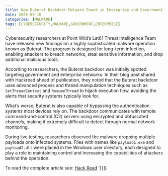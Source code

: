 ```yaml
---
title: New Buterat Backdoor Malware Found in Enterprise and Government Networks
date: 2025-09-10
categories: [MALWARE]
tags: [CYBERSECURITY,MALWARE,GOVERNMENT,ENTERPRISE]
---
```


Cybersecurity researchers at Point Wild’s Lat61 Threat Intelligence Team have released new findings on a highly sophisticated malware operation known as Buterat. The program is designed for long-term infection, enabling attackers to breach networks, steal sensitive information, and drop additional malicious tools.

According to researchers, the Buterat backdoor was initially spotted targeting government and enterprise networks. In their blog post shared with Hackread ahead of publication, they noted that the Buterat backdoor uses advanced process and thread manipulation techniques such as `SetThreadContext` and `ResumeThread` to hijack execution flow, avoiding the alerts that security systems typically look for.

What’s worse, Buterat is also capable of bypassing the authentication systems most devices rely on. The backdoor communicates with remote command-and-control (C2) servers using encrypted and obfuscated channels, making it extremely difficult to detect through normal network monitoring.

During live testing, researchers observed the malware dropping multiple payloads onto infected systems. Files with names like `payload1.exe` and `payload2.dll` were placed in the Windows user directory, each designed to play a role in maintaining control and increasing the capabilities of attackers behind the operation.

To read the complete article see:
[Hack Read](https://hackread.com/buterat-backdoor-malware-enterprise-govt-networks/) '}}]}